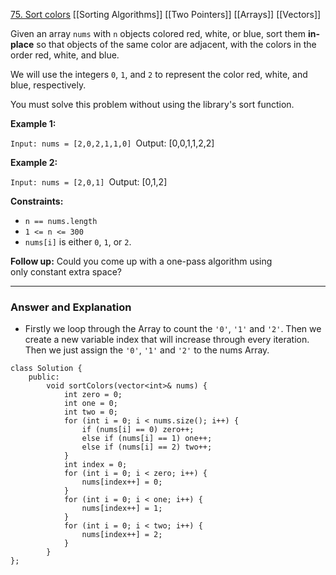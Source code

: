 [75. Sort colors](https://leetcode.com/problems/sort-colors/)
[[Sorting Algorithms]]
[[Two Pointers]]
[[Arrays]]
[[Vectors]]

Given an array `nums` with `n` objects colored red, white, or blue, sort them **in-place** so that objects of the same color are adjacent, with the colors in the order red, white, and blue.

We will use the integers `0`, `1`, and `2` to represent the color red, white, and blue, respectively.

You must solve this problem without using the library's sort function.

**Example 1:**

`Input: nums = [2,0,2,1,1,0]
`Output: [0,0,1,1,2,2]

**Example 2:**

`Input: nums = [2,0,1]
`Output: [0,1,2]

**Constraints:**

- `n == nums.length`
- `1 <= n <= 300`
- `nums[i]` is either `0`, `1`, or `2`.

**Follow up:** Could you come up with a one-pass algorithm using only constant extra space?

---
### Answer and Explanation


- Firstly we loop through the Array to count the `'0'`, `'1'` and `'2'`. Then we create a new variable index that will increase through every iteration. Then we just assign the `'0'`, `'1'` and `'2'` to the nums Array.

```
class Solution {
	public:
		void sortColors(vector<int>& nums) {
			int zero = 0;
			int one = 0;
			int two = 0;
			for (int i = 0; i < nums.size(); i++) {
				if (nums[i] == 0) zero++;
				else if (nums[i] == 1) one++;	
				else if (nums[i] == 2) two++;
			}
			int index = 0;
			for (int i = 0; i < zero; i++) {
				nums[index++] = 0;
			}
			for (int i = 0; i < one; i++) {
				nums[index++] = 1;
			}
			for (int i = 0; i < two; i++) {
				nums[index++] = 2;
			}
		}
};
```